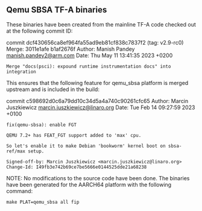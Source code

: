Qemu SBSA TF-A binaries
-----------------------

These binaries have been created from the mainline TF-A
code checked out at the following commit ID:

commit dcf430656ca8ef964fa55ad9eb81cf838c7837f2 (tag: v2.9-rc0)
Merge: 3011e1afe b1af2676f
Author: Manish Pandey <manish.pandey2@arm.com>
Date:   Thu May 11 13:41:35 2023 +0200

    Merge "docs(psci): expound runtime instrumentation docs" into integration


This ensures that the following feature for qemu_sbsa platform is
merged upstream and is included in the build:

commit c598692d0c6a79dd10c34d5a4a740c90261cfc65
Author: Marcin Juszkiewicz <marcin.juszkiewicz@linaro.org>
Date:   Tue Feb 14 09:27:59 2023 +0100

    fix(qemu-sbsa): enable FGT

    QEMU 7.2+ has FEAT_FGT support added to 'max' cpu.

    So let's enable it to make Debian 'bookworm' kernel boot on sbsa-ref/max setup.

    Signed-off-by: Marcin Juszkiewicz <marcin.juszkiewicz@linaro.org>
    Change-Id: I49fb3e742b69ce7be5666e0144525dde21a68238


NOTE: No modifications to the source code have been done.
      The binaries have been generated for the AARCH64 platform
      with the following command:

	make PLAT=qemu_sbsa all fip
